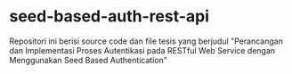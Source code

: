 # seed-based-auth-rest-api
Repositori ini berisi source code dan file tesis yang berjudul "Perancangan dan Implementasi Proses Autentikasi pada RESTful Web Service dengan Menggunakan Seed Based Authentication"
